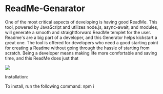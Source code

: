 # ReadMe-Genarator
One of the most critical aspects of developing is having good ReadMe. This tool, powered by JavaScript and utilizes node.js, async-await, and modules, will generate a smooth and straightforward ReadMe templet for the user. Readme's are a big part of a developer, and this Generator helps kickstart a great one. The tool is offered for developers who need a good starting point for creating a Readme without going through the hassle of starting from scratch. Being a developer means making life more comfortable and saving time, and this ReadMe does just that

![](demo.gif)


Installation:

To install, run the following command: npm i
